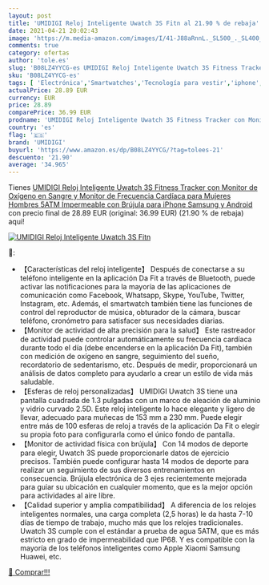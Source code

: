 ```yaml
---
layout: post
title: 'UMIDIGI Reloj Inteligente Uwatch 3S Fitn al 21.90 % de rebaja'
date: 2021-04-21 20:02:43
image: 'https://m.media-amazon.com/images/I/41-J88aRnnL._SL500_._SL400_.jpg'
comments: true
category: ofertas
author: 'tole.es'
slug: 'B08LZ4YYCG-es UMIDIGI Reloj Inteligente Uwatch 3S Fitness Tracker con...'
sku: 'B08LZ4YYCG-es'
tags: [ 'Electrónica','Smartwatches','Tecnología para vestir','iphone','umidigi', ]
actualPrice: 28.89 EUR
currency: EUR
price: 28.89
comparePrice: 36.99 EUR
prodname: 'UMIDIGI Reloj Inteligente Uwatch 3S Fitness Tracker con Monitor de Oxígeno en Sangre y Monitor de Frecuencia Cardíaca para Mujeres Hombres 5ATM Impermeable con Brújula para iPhone Samsung y Android'
country: 'es'
flag: '🇪🇸'
brand: 'UMIDIGI'
buyurl: 'https://www.amazon.es/dp/B08LZ4YYCG/?tag=tolees-21'
descuento: '21.90'
average: '34.965'
---
```


Tienes [UMIDIGI Reloj Inteligente Uwatch 3S Fitness Tracker con Monitor de Oxígeno en Sangre y Monitor de Frecuencia Cardíaca para Mujeres Hombres 5ATM Impermeable con Brújula para iPhone Samsung y Android](https://www.amazon.es/dp/B08LZ4YYCG/?tag=tolees-21) con precio final de  28.89 EUR (original: 36.99 EUR) (21.90 %  de rebaja) aqui!

[![UMIDIGI Reloj Inteligente Uwatch 3S Fitn](https://m.media-amazon.com/images/I/41-J88aRnnL._SL500_._SL400_.jpg)](https://www.amazon.es/dp/B08LZ4YYCG/?tag=tolees-21)

🔎:

- 【Características del reloj inteligente】 Después de conectarse a su teléfono inteligente en la aplicación Da Fit a través de Bluetooth, puede activar las notificaciones para la mayoría de las aplicaciones de comunicación como Facebook, Whatsapp, Skype, YouTube, Twitter, Instagram, etc. Además, el smartwatch también tiene las funciones de control del reproductor de música, obturador de la cámara, buscar teléfono, cronómetro para satisfacer sus necesidades diarias.
- 【Monitor de actividad de alta precisión para la salud】 Este rastreador de actividad puede controlar automáticamente su frecuencia cardíaca durante todo el día (debe encenderse en la aplicación Da Fit), también con medición de oxígeno en sangre, seguimiento del sueño, recordatorio de sedentarismo, etc. Después de medir, proporcionará un análisis de datos completo para ayudarlo a crear un estilo de vida más saludable.
- 【Esferas de reloj personalizadas】 UMIDIGI Uwatch 3S tiene una pantalla cuadrada de 1.3 pulgadas con un marco de aleación de aluminio y vidrio curvado 2.5D. Este reloj inteligente lo hace elegante y ligero de llevar, adecuado para muñecas de 153 mm a 230 mm. Puede elegir entre más de 100 esferas de reloj a través de la aplicación Da Fit o elegir su propia foto para configurarla como el único fondo de pantalla.
- 【Monitor de actividad física con brújula】 Con 14 modos de deporte para elegir, Uwatch 3S puede proporcionarle datos de ejercicio precisos. También puede configurar hasta 14 modos de deporte para realizar un seguimiento de sus diversos entrenamientos en consecuencia. Brújula electrónica de 3 ejes recientemente mejorada para guiar su ubicación en cualquier momento, que es la mejor opción para actividades al aire libre.
- 【Calidad superior y amplia compatibilidad】 A diferencia de los relojes inteligentes normales, una carga completa (2,5 horas) le da hasta 7-10 días de tiempo de trabajo, mucho más que los relojes tradicionales. Uwatch 3S cumple con el estándar a prueba de agua 5ATM, que es más estricto en grado de impermeabilidad que IP68. Y es compatible con la mayoría de los teléfonos inteligentes como Apple Xiaomi Samsung Huawei, etc.

[🛒 Comprar!!!](https://www.amazon.es/dp/B08LZ4YYCG/?tag=tolees-21)
